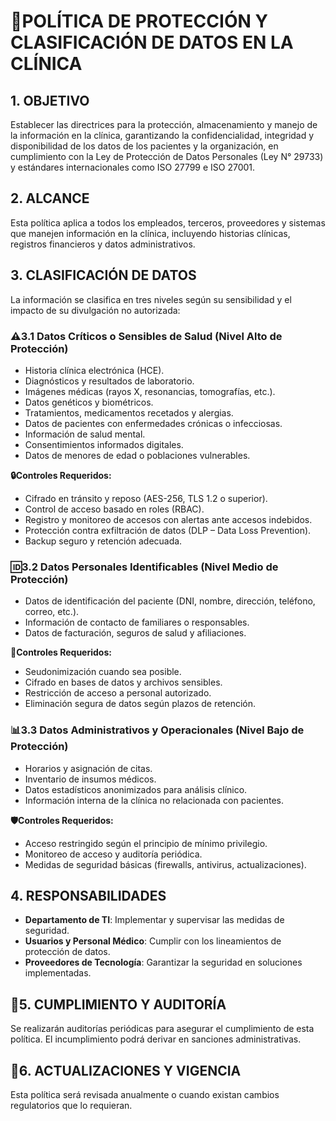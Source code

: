 # **📌POLÍTICA DE PROTECCIÓN Y CLASIFICACIÓN DE DATOS EN LA CLÍNICA**

## **1. OBJETIVO**
Establecer las directrices para la protección, almacenamiento y manejo de la información en la clínica, garantizando la confidencialidad, integridad y disponibilidad de los datos de los pacientes y la organización, en cumplimiento con la Ley de Protección de Datos Personales (Ley N° 29733) y estándares internacionales como ISO 27799 e ISO 27001.

## **2. ALCANCE**
Esta política aplica a todos los empleados, terceros, proveedores y sistemas que manejen información en la clínica, incluyendo historias clínicas, registros financieros y datos administrativos.

## **3. CLASIFICACIÓN DE DATOS**
La información se clasifica en tres niveles según su sensibilidad y el impacto de su divulgación no autorizada:

### **⚠️3.1 Datos Críticos o Sensibles de Salud (Nivel Alto de Protección)**
   - Historia clínica electrónica (HCE).
   - Diagnósticos y resultados de laboratorio.
   - Imágenes médicas (rayos X, resonancias, tomografías, etc.).
   - Datos genéticos y biométricos.
   - Tratamientos, medicamentos recetados y alergias.
   - Datos de pacientes con enfermedades crónicas o infecciosas.
   - Información de salud mental.
   - Consentimientos informados digitales.
   - Datos de menores de edad o poblaciones vulnerables.

   **🔒Controles Requeridos:**
   - Cifrado en tránsito y reposo (AES-256, TLS 1.2 o superior).
   - Control de acceso basado en roles (RBAC).
   - Registro y monitoreo de accesos con alertas ante accesos indebidos.
   - Protección contra exfiltración de datos (DLP – Data Loss Prevention).
   - Backup seguro y retención adecuada.

### **🆔3.2 Datos Personales Identificables (Nivel Medio de Protección)**
   - Datos de identificación del paciente (DNI, nombre, dirección, teléfono, correo, etc.).
   - Información de contacto de familiares o responsables.
   - Datos de facturación, seguros de salud y afiliaciones.

   **🔑Controles Requeridos:**
   - Seudonimización cuando sea posible.
   - Cifrado en bases de datos y archivos sensibles.
   - Restricción de acceso a personal autorizado.
   - Eliminación segura de datos según plazos de retención.

### **📊3.3 Datos Administrativos y Operacionales (Nivel Bajo de Protección)**
   - Horarios y asignación de citas.
   - Inventario de insumos médicos.
   - Datos estadísticos anonimizados para análisis clínico.
   - Información interna de la clínica no relacionada con pacientes.

   **🛡️Controles Requeridos:** 
   - Acceso restringido según el principio de mínimo privilegio.
   - Monitoreo de acceso y auditoría periódica.
   - Medidas de seguridad básicas (firewalls, antivirus, actualizaciones).

## **4. RESPONSABILIDADES** 
- **Departamento de TI**: Implementar y supervisar las medidas de seguridad.
- **Usuarios y Personal Médico**: Cumplir con los lineamientos de protección de datos.
- **Proveedores de Tecnología**: Garantizar la seguridad en soluciones implementadas.

## **📜5. CUMPLIMIENTO Y AUDITORÍA**
Se realizarán auditorías periódicas para asegurar el cumplimiento de esta política. El incumplimiento podrá derivar en sanciones administrativas.

## **🔄6. ACTUALIZACIONES Y VIGENCIA**
Esta política será revisada anualmente o cuando existan cambios regulatorios que lo requieran.
